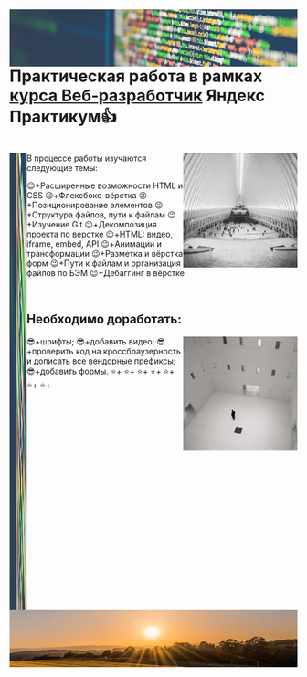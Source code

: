 <img align="right" src="./images/code.jpeg" alt="project photo" height="100" width="1100">
<br/>

# Практическая работа в рамках [курса Веб‑разработчик](https://practicum.yandex.ru/web/) Яндекс Практикум:thumbsup:

<br/>

<img align="right" src="./images/cards-interliving.png" height="200" width="200">
<img align="left" src="./images/code.jpeg" alt="project photo" height="800" width="30"


## В процессе работы изучаются следующие темы:

 :wink:+Расширенные возможности HTML и CSS
 :wink:+Флексбокс-вёрстка
 :wink:+Позиционирование элементов
 :wink:+Структура файлов, пути к файлам
 :wink:+Изучение Git
 :wink:+Декомпозиция проекта по верстке
 :wink:+HTML: видео, iframe, embed, API
 :wink:+Анимации и трансформации
 :wink:+Разметка и вёрстка форм
 :wink:+Пути к файлам и организация файлов по БЭМ
 :wink:+Дебаггинг в вёрстке

<br clear="right"/>


## Необходимо доработать:

<img align="right" src="./images/cards-question.png" alt="project photo" height="200" width="200">

 :sunglasses:+шрифты;
 :sunglasses:+добавить видео;
 :sunglasses:+проверить код на кроссбраузерность и дописать все вендорные префиксы;
 :sunglasses:+добавить формы.
 :star:+
 :star:+
 :star:+
 :star:+
 :star:+
 :star:+
 :star:+
 
 <br clear="right"/>
 <br clear="left"/>
 
<img align="right" src="./images/sun.PNG" height="100" width="1100">



